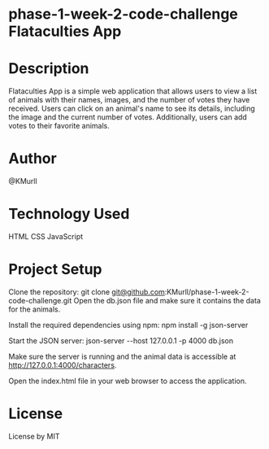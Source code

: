 # phase-1-week-2-code-challenge Flataculties App

# Description

Flataculties App is a simple web application that allows users to view a list of animals with their names, images, and the number of votes they have received. Users can click on an animal's name to see its details, including the image and the current number of votes. Additionally, users can add votes to their favorite animals.

# Author

@KMurll

# Technology Used

HTML
CSS
JavaScript

# Project Setup

Clone the repository:
git clone git@github.com:KMurll/phase-1-week-2-code-challenge.git
Open the db.json file and make sure it contains the data for the animals.
    
Install the required dependencies using npm:
npm install -g json-server

Start the JSON server:
json-server --host 127.0.0.1 -p 4000 db.json

Make sure the server is running and the animal data is accessible at http://127.0.0.1:4000/characters.

Open the index.html file in your web browser to access the application.

# License

License by MIT
